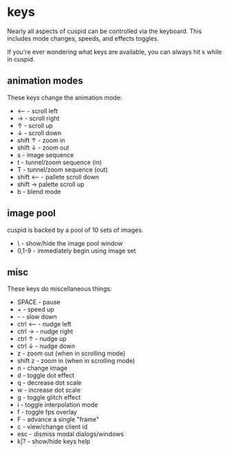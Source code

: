 # keys

Nearly all aspects of cuspid can be controlled via the keyboard.  This includes
mode changes, speeds, and effects toggles.

If you're ever wondering what keys are available, you can always hit `k` while
in cuspid.

## animation modes

These keys change the animation mode:

* ⟵ - scroll left
* → - scroll right
* ↑ - scroll up
* ↓ - scroll down
* shift ↑ - zoom in
* shift ↓ - zoom out
* s - image sequence
* t - tunnel/zoom sequence (in)
* T - tunnel/zoom sequence (out)
* shift ⟵ - pallete scroll down
* shift →  palette scroll up
* b - blend mode

## image pool

cuspid is backed by a pool of 10 sets of images.

* \ - show/hide the image pool window
* 0,1-9 - immediately begin using image set <n>

## misc

These keys do miscellaneous things:

* SPACE - pause
* \+ - speed up
* \- - slow down
* ctrl ⟵ - nudge left
* ctrl → - nudge right
* ctrl ↑ - nudge up
* ctrl ↓ - nudge down
* z - zoom out (when in scrolling mode)
* shift z - zoom in (when in scrolling mode)
* n - change image
* d - toggle dot effect
* q - decrease dot scale
* w - increase dot scale
* g - toggle glitch effect
* i - toggle interpolation mode
* f - toggle fps overlay
* F - advance a single "frame"
* c - view/change client id
* esc - dismiss modal dialogs/windows
* k|? - show/hide keys help
